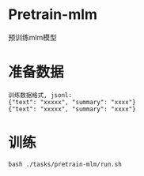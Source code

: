 # Pretrain-mlm
预训练mlm模型

# 准备数据

```
训练数据格式, jsonl:
{"text": "xxxxx", "summary": "xxxx"}
{"text": "xxxxx", "summary": "xxxx"}
```

# 训练

```
bash ./tasks/pretrain-mlm/run.sh
```
